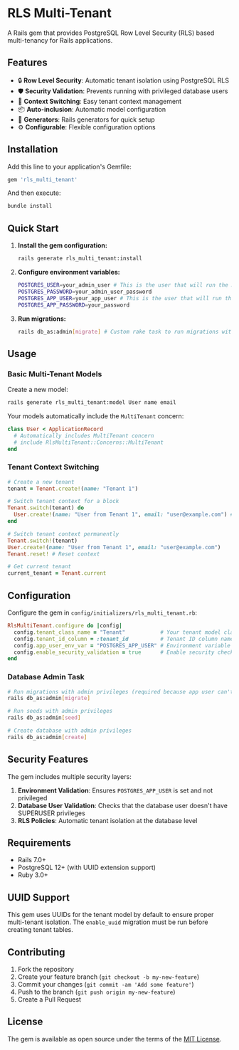 # RLS Multi-Tenant

A Rails gem that provides PostgreSQL Row Level Security (RLS) based multi-tenancy for Rails applications.

## Features

- 🔒 **Row Level Security**: Automatic tenant isolation using PostgreSQL RLS
- 🛡️ **Security Validation**: Prevents running with privileged database users
- 🔄 **Context Switching**: Easy tenant context management
- 📦 **Auto-inclusion**: Automatic model configuration
- 🚀 **Generators**: Rails generators for quick setup
- ⚙️ **Configurable**: Flexible configuration options

## Installation

Add this line to your application's Gemfile:

```ruby
gem 'rls_multi_tenant'
```

And then execute:

```bash
bundle install
```

## Quick Start

1. **Install the gem configuration:**
   ```bash
   rails generate rls_multi_tenant:install
   ```

2. **Configure environment variables:**
   ```bash
   POSTGRES_USER=your_admin_user # This is the user that will run the migrations
   POSTGRES_PASSWORD=your_admin_user_password
   POSTGRES_APP_USER=your_app_user # This is the user that will run the app
   POSTGRES_APP_PASSWORD=your_password
   ```

3. **Run migrations:**
   ```bash
   rails db_as:admin[migrate] # Custom rake task to run migrations with admin privileges
   ```

## Usage

### Basic Multi-Tenant Models

Create a new model:
```bash
rails generate rls_multi_tenant:model User name email
```

Your models automatically include the `MultiTenant` concern:

```ruby
class User < ApplicationRecord
  # Automatically includes MultiTenant concern
  # include RlsMultiTenant::Concerns::MultiTenant
end
```

### Tenant Context Switching

```ruby
# Create a new tenant
tenant = Tenant.create!(name: "Tenant 1")
```

```ruby
# Switch tenant context for a block
Tenant.switch(tenant) do
  User.create!(name: "User from Tenant 1", email: "user@example.com") # Automatically assigned to current tenant
end

# Switch tenant context permanently
Tenant.switch!(tenant)
User.create!(name: "User from Tenant 1", email: "user@example.com")
Tenant.reset! # Reset context

# Get current tenant
current_tenant = Tenant.current
```

## Configuration

Configure the gem in `config/initializers/rls_multi_tenant.rb`:

```ruby
RlsMultiTenant.configure do |config|
  config.tenant_class_name = "Tenant"           # Your tenant model class
  config.tenant_id_column = :tenant_id          # Tenant ID column name
  config.app_user_env_var = "POSTGRES_APP_USER" # Environment variable for app user
  config.enable_security_validation = true      # Enable security checks. This will check if the app user is set without superuser privileges.
end
```

### Database Admin Task
```bash
# Run migrations with admin privileges (required because app user can't run migrations)
rails db_as:admin[migrate]

# Run seeds with admin privileges
rails db_as:admin[seed]

# Create database with admin privileges
rails db_as:admin[create]
```

## Security Features

The gem includes multiple security layers:

1. **Environment Validation**: Ensures `POSTGRES_APP_USER` is set and not privileged
2. **Database User Validation**: Checks that the database user doesn't have SUPERUSER privileges
3. **RLS Policies**: Automatic tenant isolation at the database level

## Requirements

- Rails 7.0+
- PostgreSQL 12+ (with UUID extension support)
- Ruby 3.0+

## UUID Support

This gem uses UUIDs for the tenant model by default to ensure proper multi-tenant isolation. The `enable_uuid` migration must be run before creating tenant tables.

## Contributing

1. Fork the repository
2. Create your feature branch (`git checkout -b my-new-feature`)
3. Commit your changes (`git commit -am 'Add some feature'`)
4. Push to the branch (`git push origin my-new-feature`)
5. Create a Pull Request

## License

The gem is available as open source under the terms of the [MIT License](https://opensource.org/licenses/MIT).
